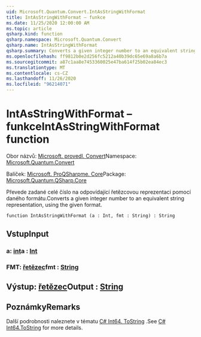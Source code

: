```yaml
---
uid: Microsoft.Quantum.Convert.IntAsStringWithFormat
title: IntAsStringWithFormat – funkce
ms.date: 11/25/2020 12:00:00 AM
ms.topic: article
qsharp.kind: function
qsharp.namespace: Microsoft.Quantum.Convert
qsharp.name: IntAsStringWithFormat
qsharp.summary: Converts a given integer number to an equivalent string representation, using the given format.
ms.openlocfilehash: ff9812b0e2d256fc5212a40b39dc65e69a8a6b7a
ms.sourcegitcommit: a87c1aa8e7453360025e47ba614f25b02ea84ec3
ms.translationtype: MT
ms.contentlocale: cs-CZ
ms.lasthandoff: 11/26/2020
ms.locfileid: "96214071"
---
```

# <a name="intasstringwithformat-function"></a><span data-ttu-id="c110c-102">IntAsStringWithFormat – funkce</span><span class="sxs-lookup"><span data-stu-id="c110c-102">IntAsStringWithFormat function</span></span>

<span data-ttu-id="c110c-103">Obor názvů: [Microsoft. provedl. Convert](xref:Microsoft.Quantum.Convert)</span><span class="sxs-lookup"><span data-stu-id="c110c-103">Namespace: [Microsoft.Quantum.Convert](xref:Microsoft.Quantum.Convert)</span></span>

<span data-ttu-id="c110c-104">Balíček: [Microsoft. ProQSharpme. Core](https://nuget.org/packages/Microsoft.Quantum.QSharp.Core)</span><span class="sxs-lookup"><span data-stu-id="c110c-104">Package: [Microsoft.Quantum.QSharp.Core](https://nuget.org/packages/Microsoft.Quantum.QSharp.Core)</span></span>


<span data-ttu-id="c110c-105">Převede zadané celé číslo na odpovídající řetězcovou reprezentaci pomocí daného formátu.</span><span class="sxs-lookup"><span data-stu-id="c110c-105">Converts a given integer number to an equivalent string representation, using the given format.</span></span>

```qsharp
function IntAsStringWithFormat (a : Int, fmt : String) : String
```


## <a name="input"></a><span data-ttu-id="c110c-106">Vstup</span><span class="sxs-lookup"><span data-stu-id="c110c-106">Input</span></span>

### <a name="a--int"></a><span data-ttu-id="c110c-107">a: [int](xref:microsoft.quantum.lang-ref.int)</span><span class="sxs-lookup"><span data-stu-id="c110c-107">a : [Int](xref:microsoft.quantum.lang-ref.int)</span></span>




### <a name="fmt--string"></a><span data-ttu-id="c110c-108">FMT: [řetězec](xref:microsoft.quantum.lang-ref.string)</span><span class="sxs-lookup"><span data-stu-id="c110c-108">fmt : [String](xref:microsoft.quantum.lang-ref.string)</span></span>





## <a name="output--string"></a><span data-ttu-id="c110c-109">Výstup: [řetězec](xref:microsoft.quantum.lang-ref.string)</span><span class="sxs-lookup"><span data-stu-id="c110c-109">Output : [String](xref:microsoft.quantum.lang-ref.string)</span></span>



## <a name="remarks"></a><span data-ttu-id="c110c-110">Poznámky</span><span class="sxs-lookup"><span data-stu-id="c110c-110">Remarks</span></span>

<span data-ttu-id="c110c-111">Další podrobnosti naleznete v tématu [C# Int64. ToString](https://docs.microsoft.com/dotnet/api/system.int64.tostring?view=netframework-4.7.1#System_Int64_ToString_System_String_) .</span><span class="sxs-lookup"><span data-stu-id="c110c-111">See [C# Int64.ToString](https://docs.microsoft.com/dotnet/api/system.int64.tostring?view=netframework-4.7.1#System_Int64_ToString_System_String_) for more details.</span></span>